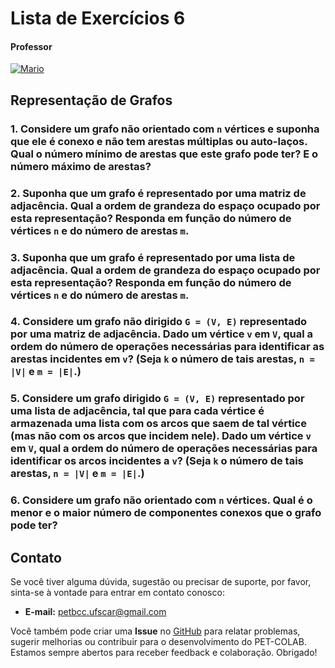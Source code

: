 # Lista de Exercícios 6

#### Professor
[![Mario](https://img.shields.io/badge/Mario_San_Felice-%2300599C.svg?style=for-the-badge&logo=GoogleScholar&logoColor=white)](https://site.dc.ufscar.br/docente/5cee7e5d48365a001679f750)

## Representação de Grafos

### 1. Considere um grafo não orientado com `n` vértices e suponha que ele é conexo e não tem arestas múltiplas ou auto-laços. Qual o número mínimo de arestas que este grafo pode ter? E o número máximo de arestas?
   
### 2. Suponha que um grafo é representado por uma matriz de adjacência. Qual a ordem de grandeza do espaço ocupado por esta representação? Responda em função do número de vértices `n` e do número de arestas `m`.
   
### 3. Suponha que um grafo é representado por uma lista de adjacência. Qual a ordem de grandeza do espaço ocupado por esta representação? Responda em função do número de vértices `n` e do número de arestas `m`.
   
### 4. Considere um grafo não dirigido `G = (V, E)` representado por uma matriz de adjacência. Dado um vértice `v` em `V`, qual a ordem do número de operações necessárias para identificar as arestas incidentes em `v`? (Seja `k` o número de tais arestas, `n = |V|` e `m = |E|`.)

### 5. Considere um grafo dirigido `G = (V, E)` representado por uma lista de adjacência, tal que para cada vértice é armazenada uma lista com os arcos que saem de tal vértice (mas não com os arcos que incidem nele). Dado um vértice `v` em `V`, qual a ordem do número de operações necessárias para identificar os arcos incidentes a `v`? (Seja `k` o número de tais arestas, `n = |V|` e `m = |E|`.)

### 6. Considere um grafo não orientado com `n` vértices. Qual é o menor e o maior número de componentes conexos que o grafo pode ter?

## Contato

Se você tiver alguma dúvida, sugestão ou precisar de suporte, por favor, sinta-se à vontade para entrar em contato conosco:

- **E-mail:** petbcc.ufscar@gmail.com

Você também pode criar uma **Issue** no [GitHub](https://github.com/petbccufscar/pet-colab/issues) para relatar problemas, sugerir melhorias ou contribuir para o desenvolvimento do PET-COLAB. Estamos sempre abertos para receber feedback e colaboração. Obrigado!


